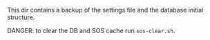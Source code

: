 This dir contains a backup of the settings file and the database 
initial structure.

DANGER: to clear the DB and SOS cache run ``sos-clear.sh``.

